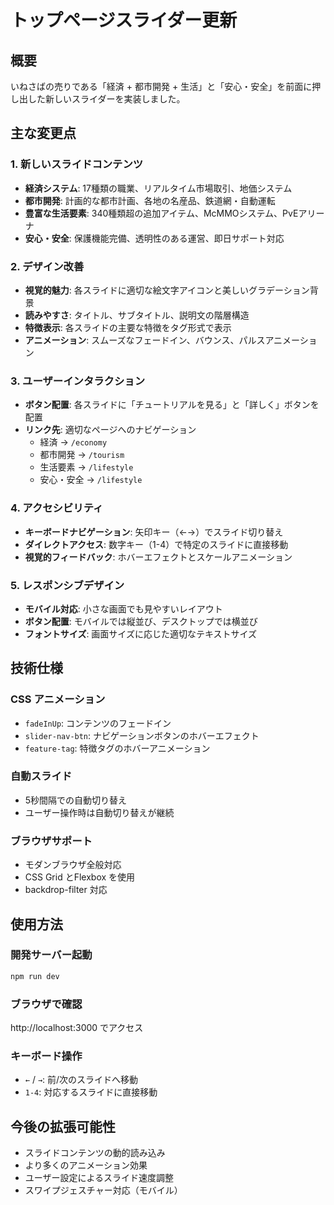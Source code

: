 # トップページスライダー更新

## 概要
いねさばの売りである「経済 + 都市開発 + 生活」と「安心・安全」を前面に押し出した新しいスライダーを実装しました。

## 主な変更点

### 1. 新しいスライドコンテンツ
- **経済システム**: 17種類の職業、リアルタイム市場取引、地価システム
- **都市開発**: 計画的な都市計画、各地の名産品、鉄道網・自動運転
- **豊富な生活要素**: 340種類超の追加アイテム、McMMOシステム、PvEアリーナ
- **安心・安全**: 保護機能完備、透明性のある運営、即日サポート対応

### 2. デザイン改善
- **視覚的魅力**: 各スライドに適切な絵文字アイコンと美しいグラデーション背景
- **読みやすさ**: タイトル、サブタイトル、説明文の階層構造
- **特徴表示**: 各スライドの主要な特徴をタグ形式で表示
- **アニメーション**: スムーズなフェードイン、バウンス、パルスアニメーション

### 3. ユーザーインタラクション
- **ボタン配置**: 各スライドに「チュートリアルを見る」と「詳しく」ボタンを配置
- **リンク先**: 適切なページへのナビゲーション
  - 経済 → `/economy`
  - 都市開発 → `/tourism`
  - 生活要素 → `/lifestyle`
  - 安心・安全 → `/lifestyle`

### 4. アクセシビリティ
- **キーボードナビゲーション**: 矢印キー（←→）でスライド切り替え
- **ダイレクトアクセス**: 数字キー（1-4）で特定のスライドに直接移動
- **視覚的フィードバック**: ホバーエフェクトとスケールアニメーション

### 5. レスポンシブデザイン
- **モバイル対応**: 小さな画面でも見やすいレイアウト
- **ボタン配置**: モバイルでは縦並び、デスクトップでは横並び
- **フォントサイズ**: 画面サイズに応じた適切なテキストサイズ

## 技術仕様

### CSS アニメーション
- `fadeInUp`: コンテンツのフェードイン
- `slider-nav-btn`: ナビゲーションボタンのホバーエフェクト
- `feature-tag`: 特徴タグのホバーアニメーション

### 自動スライド
- 5秒間隔での自動切り替え
- ユーザー操作時は自動切り替えが継続

### ブラウザサポート
- モダンブラウザ全般対応
- CSS Grid とFlexbox を使用
- backdrop-filter 対応

## 使用方法

### 開発サーバー起動
```bash
npm run dev
```

### ブラウザで確認
http://localhost:3000 でアクセス

### キーボード操作
- `←` / `→`: 前/次のスライドへ移動
- `1-4`: 対応するスライドに直接移動

## 今後の拡張可能性
- スライドコンテンツの動的読み込み
- より多くのアニメーション効果
- ユーザー設定によるスライド速度調整
- スワイプジェスチャー対応（モバイル）
